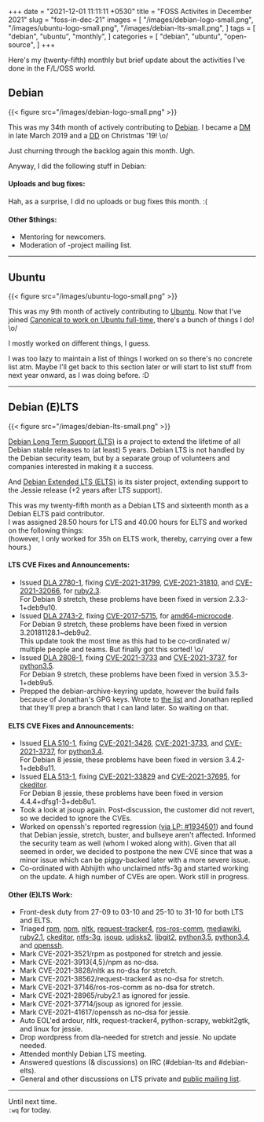 +++
date = "2021-12-01 11:11:11 +0530"
title = "FOSS Activites in December 2021"
slug = "foss-in-dec-21"
images = [
    "/images/debian-logo-small.png",
    "/images/ubuntu-logo-small.png",
    "/images/debian-lts-small.png",
]
tags = [
    "debian",
    "ubuntu",
    "monthly",
]
categories = [
    "debian",
    "ubuntu",
    "open-source",
]
+++

Here's my (twenty-fifth) monthly but brief update about the activities I've done in the F/L/OSS world.

## Debian
{{< figure src="/images/debian-logo-small.png" >}}

This was my 34th month of actively contributing to [Debian](https://www.debian.org/).
I became a [DM](https://wiki.debian.org/DebianMaintainer) in late March 2019 and a [DD](https://wiki.debian.org/DebianDeveloper) on Christmas '19! \o/

Just churning through the backlog again this month. Ugh.

Anyway, I did the following stuff in Debian:

#### Uploads and bug fixes:

Hah, as a surprise, I did no uploads or bug fixes this month. :(

#### Other $things:

- Mentoring for newcomers.
- Moderation of -project mailing list.

---

## Ubuntu
{{< figure src="/images/ubuntu-logo-small.png" >}}

This was my 9th month of actively contributing to [Ubuntu](https://ubuntu.com/about).
Now that I've joined [Canonical to work on Ubuntu full-time](https://utkarsh2102.com/posts/hello-canonical/), there's a bunch of things I do! \o/

I mostly worked on different things, I guess.

I was too lazy to maintain a list of things I worked on so there's
no concrete list atm. Maybe I'll get back to this section later or
will start to list stuff from next year onward, as I was doing before. :D

---

## Debian (E)LTS
{{< figure src="/images/debian-lts-small.png" >}}

[Debian Long Term Support (LTS)](https://www.freexian.com/en/services/debian-lts.html) is a project to extend the lifetime of all Debian stable releases to (at least) 5 years. Debian LTS is not handled by the Debian security team, but by a separate group of volunteers and companies interested in making it a success.  

And [Debian Extended LTS (ELTS)](https://deb.freexian.com/extended-lts) is its sister project, extending support to the Jessie release (+2 years after LTS support).

This was my twenty-fifth month as a Debian LTS and sixteenth month as a Debian ELTS paid contributor.  
I was assigned 28.50 hours for LTS and 40.00 hours for ELTS and worked on the following things:  
(however, I only worked for 35h on ELTS work, thereby, carrying over a few hours.)

#### LTS CVE Fixes and Announcements:

- Issued [DLA 2780-1](https://lists.debian.org/debian-lts-announce/2021/10/msg00009.html), fixing [CVE-2021-31799](https://security-tracker.debian.org/tracker/CVE-2021-31799), [CVE-2021-31810](https://security-tracker.debian.org/tracker/CVE-2021-31810), and [CVE-2021-32066](https://security-tracker.debian.org/tracker/CVE-2021-32066), for [ruby2.3](https://tracker.debian.org/pkg/ruby2.3).  
  For Debian 9 stretch, these problems have been fixed in version 2.3.3-1+deb9u10.
- Issued [DLA 2743-2](https://lists.debian.org/debian-lts-announce/2021/10/msg00012.html), fixing [CVE-2017-5715](https://security-tracker.debian.org/tracker/CVE-2017-5715), for [amd64-microcode](https://tracker.debian.org/pkg/amd64-microcode).  
  For Debian 9 stretch, these problems have been fixed in version 3.20181128.1~deb9u2.  
  This update took the most time as this had to be co-ordinated w/ multiple people and teams. But finally got this sorted! \o/
- Issued [DLA 2808-1](https://lists.debian.org/debian-lts-announce/2021/11/msg00003.html), fixing [CVE-2021-3733](https://security-tracker.debian.org/tracker/CVE-2021-3733) and [CVE-2021-3737](https://security-tracker.debian.org/tracker/CVE-2021-3737), for [python3.5](https://tracker.debian.org/pkg/python3.5).  
  For Debian 9 stretch, these problems have been fixed in version 3.5.3-1+deb9u5.
- Prepped the debian-archive-keyring update, however the build fails because of Jonathan's GPG keys.
  Wrote to [the list](https://lists.debian.org/debian-release/2021/10/msg00174.html) and Jonathan replied that they'll prep a branch that I can land later. So waiting on that.

#### ELTS CVE Fixes and Announcements:

- Issued [ELA 510-1](https://deb.freexian.com/extended-lts/updates/ela-510-1-python3.4/), fixing [CVE-2021-3426](https://security-tracker.debian.org/tracker/CVE-2021-3426), [CVE-2021-3733](https://security-tracker.debian.org/tracker/CVE-2021-3733), and [CVE-2021-3737](https://security-tracker.debian.org/tracker/CVE-2021-3737), for [python3.4](https://tracker.debian.org/pkg/python3.4).  
  For Debian 8 jessie, these problems have been fixed in version 3.4.2-1+deb8u11.
- Issued [ELA 513-1](https://deb.freexian.com/extended-lts/updates/ela-513-1-ckeditor/), fixing [CVE-2021-33829](https://security-tracker.debian.org/tracker/CVE-2021-33829) and [CVE-2021-37695](https://security-tracker.debian.org/tracker/CVE-2021-37695), for [ckeditor](https://tracker.debian.org/pkg/ckeditor).  
  For Debian 8 jessie, these problems have been fixed in version 4.4.4+dfsg1-3+deb8u1.
- Took a look at jsoup again. Post-discussion, the customer did not revert, so we decided to ignore the CVEs.
- Worked on openssh's reported regression ([via LP: #1934501](https://bugs.launchpad.net/ubuntu/+source/openssh/+bug/1934501)) and found that Debian
  jessie, stretch, buster, and bullseye aren't affected. Informed the security team as well (whom I woked along with). Given that all seemed in order,
  we decided to postpone the new CVE since that was a minor issue which can be piggy-backed later with a more severe issue.
- Co-ordinated with Abhijith who unclaimed ntfs-3g and started working on the update. A high number of CVEs are open. Work still in progress.

#### Other (E)LTS Work:

- Front-desk duty from 27-09 to 03-10 and 25-10 to 31-10 for both LTS and ELTS.
- Triaged [rpm](https://tracker.debian.org/pkg/rpm),
[npm](https://tracker.debian.org/pkg/npm),
[nltk](https://tracker.debian.org/pkg/nltk),
[request-tracker4](https://tracker.debian.org/pkg/request-tracker4),
[ros-ros-comm](https://tracker.debian.org/pkg/ros-ros-comm),
[mediawiki](https://tracker.debian.org/pkg/mediawiki),
[ruby2.1](https://tracker.debian.org/pkg/ruby2.1),
[ckeditor](https://tracker.debian.org/pkg/ckeditor),
[ntfs-3g](https://tracker.debian.org/pkg/ntfs-3g),
[jsoup](https://tracker.debian.org/pkg/jsoup),
[udisks2](https://tracker.debian.org/pkg/udisks2),
[libgit2](https://tracker.debian.org/pkg/libgit2),
[python3.5](https://tracker.debian.org/pkg/python3.5),
[python3.4](https://tracker.debian.org/pkg/python3.4), and
[openssh](https://tracker.debian.org/pkg/openssh).
- Mark CVE-2021-3521/rpm as postponed for stretch and jessie.
- Mark CVE-2021-3913{4,5}/npm as no-dsa.
- Mark CVE-2021-3828/nltk as no-dsa for stretch.
- Mark CVE-2021-38562/request-tracker4 as no-dsa for stretch.
- Mark CVE-2021-37146/ros-ros-comm as no-dsa for stretch.
- Mark CVE-2021-28965/ruby2.1 as ignored for jessie.
- Mark CVE-2021-37714/jsoup as ignored for jessie.
- Mark CVE-2021-41617/openssh as no-dsa for jessie.
- Auto EOL'ed ardour, nltk, request-tracker4, python-scrapy, webkit2gtk, and linux for jessie.
- Drop wordpress from dla-needed for stretch and jessie. No update needed.
- Attended monthly Debian LTS meeting.
- Answered questions (& discussions) on IRC (#debian-lts and #debian-elts).
- General and other discussions on LTS private and [public mailing list](https://lists.debian.org/debian-lts/2021/10/threads.html).

---

Until next time.  
`:wq` for today.
